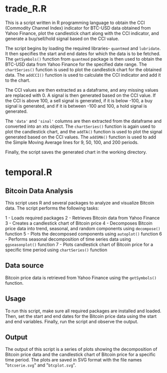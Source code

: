 # trade_R.R

This is a script written in R programming language to obtain the CCI (Commodity Channel Index) indicator for BTC-USD data obtained from Yahoo Finance, plot the candlestick chart along with the CCI indicator, and generate a buy/sell/hold signal based on the CCI value.

The script begins by loading the required libraries- `quantmod` and `lubridate`. It then specifies the start and end dates for which the data is to be fetched.
The `getSymbols()` function from `quantmod` package is then used to obtain the BTC-USD data from Yahoo Finance for the specified date range.
The `chartSeries()` function is used to plot the candlestick chart for the obtained data. The `addCCI()` function is used to calculate the CCI indicator and add it to the chart.

The CCI values are then extracted as a dataframe, and any missing values are replaced with 0. A signal is then generated based on the CCI value.
If the CCI is above 100, a sell signal is generated, if it is below -100, a buy signal is generated, and if it is between -100 and 100, a hold signal is generated.

The `'data'` and `'sinal'` columns are then extracted from the dataframe and converted into an xts object. The `chartSeries()` function is again used to plot the candlestick chart, and the `addTA()` function is used to plot the signal generated based on the CCI values.
The `addSMA()` function is used to add the Simple Moving Average lines for 9, 50, 100, and 200 periods.

Finally, the script saves the generated chart in the working directory.

# temporal.R

## Bitcoin Data Analysis
This script uses R and several packages to analyze and visualize Bitcoin data. The script performs the following tasks:

1 - Loads required packages
2 - Retrieves Bitcoin data from Yahoo Finance
3 - Creates a candlestick chart of Bitcoin price
4 - Decomposes Bitcoin price data into trend, seasonal, and random components using `decompose()` function
5 - Plots the decomposed components using `autoplot()` function
6 - Performs seasonal decomposition of time series data using `ggseasonplot()` function
7 - Plots candlestick chart of Bitcoin price for a specific time period using `chartSeries()` function

## Data source
Bitcoin price data is retrieved from Yahoo Finance using the `getSymbols()` function.

## Usage
To run this script, make sure all required packages are installed and loaded. Then, set the start and end dates for the Bitcoin price data using the start and end variables. Finally, run the script and observe the output.

## Output
The output of this script is a series of plots showing the decomposition of Bitcoin price data and the candlestick chart of Bitcoin price for a specific time period. The plots are saved in SVG format with the file names "`btcserie.svg`" and "`btcplot.svg`".
